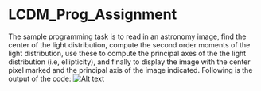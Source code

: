 LCDM_Prog_Assignment
====================

The sample programming task is to read in an astronomy image, find the center of the light distribution, compute the second order moments of the light distribution, use these to compute the principal axes of the the light distribution (i.e, ellipticity), and finally to display the image with the center pixel marked and the principal axis of the image indicated.
Following is the output of the code:
![Alt text](https://github.com/SanchitAggarwal/LCDM_Prog_Assignment/blob/master/output.png)
